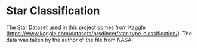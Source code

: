 # Star Classification
The Star Dataset used in this project comes from Kaggle (https://www.kaggle.com/datasets/brsdincer/star-type-classification/).
The data was taken by the author of the file from NASA.
